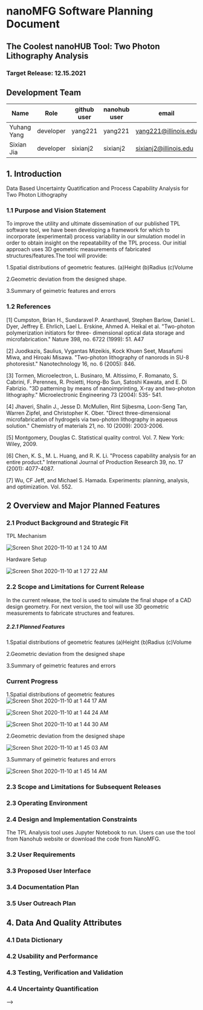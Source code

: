 # nanoMFG Software Planning Document
<!-- Replace text below with long title of project:short-name -->
## The Coolest nanoHUB Tool: Two Photon Lithography Analysis
### Target Release: 12.15.2021 

## Development Team
<!-- Complete table for all team members 
 roles: lead, developer, reviewer
 status: active, inactive
-->
Name | Role | github user | nanohub user | email | status
---|---|---|---|---|---
Yuhang Yang | developer| yang221 | yang221 | yang221@illinois.edu | active
Sixian Jia | developer | sixianj2 | sixianj2| sixianj2@illinois.edu | active



## 1. Introduction
Data Based Uncertainty Quatification and Process Capability Analysis for Two Photon Lithography

### 1.1 Purpose and Vision Statement
<!-- Why are we building this tool?
What is the key benefit
How does it relate to existing tools and existing software?
How does it fit into the overall objectives for the nano **manufacturing** node?
Who will use this software?
-->
To improve the utility and ultimate dissemination of our published TPL software tool, we have been developing a framework for which to incorporate (experimental) process variability in our simulation model in order to obtain insight on the repeatability of the TPL process. Our initial approach uses 3D geometric measurements of fabricated structures/features.The tool will provide:

1.Spatial distributions of geometric features.
(a)Height
(b)Radius
(c)Volume

2.Geometric deviation from the designed shape.

3.Summary of geimetric features and errors

### 1.2 References
<!--List any documents or background material that are relevant.  Links are useful. For instance, a link to a wiki or readme page in the project repository, or link to a uploaded file (doc, pdf, ppt, etc.).-->
 [1] Cumpston, Brian H., Sundaravel P. Ananthavel, Stephen Barlow, Daniel L. Dyer, Jeffrey E.
 Ehrlich, Lael L. Erskine, Ahmed A. Heikal et al. "Two-photon polymerization initiators for three-
 dimensional optical data storage and microfabrication." Nature 398, no. 6722 (1999): 51.
A47

 [2] Juodkazis, Saulius, Vygantas Mizeikis, Kock Khuen Seet, Masafumi Miwa, and Hiroaki Misawa.
 "Two-photon lithography of nanorods in SU-8 photoresist." Nanotechnology 16, no. 6 (2005): 846.
 
 [3] Tormen, Microelectron, L. Businaro, M. Altissimo, F. Romanato, S. Cabrini, F. Perennes, R.
 Proietti, Hong-Bo Sun, Satoshi Kawata, and E. Di Fabrizio. "3D patterning by means of
 nanoimprinting, X-ray and two-photon lithography." Microelectronic Engineering 73 (2004): 535-
 541.
 
 [4] Jhaveri, Shalin J., Jesse D. McMullen, Rint Sijbesma, Loon-Seng Tan, Warren Zipfel, and
 Christopher K. Ober. "Direct three-dimensional microfabrication of hydrogels via two-photon
 lithography in aqueous solution." Chemistry of materials 21, no. 10 (2009): 2003-2006.

[5] Montgomery, Douglas C. Statistical quality control. Vol. 7. New York: Wiley, 2009.
 
 [6] Chen, K. S., M. L. Huang, and R. K. Li. "Process capability analysis for an entire
 product." International Journal of Production Research 39, no. 17 (2001): 4077-4087.
 
 [7] Wu, CF Jeff, and Michael S. Hamada. Experiments: planning, analysis, and optimization. Vol. 552.
 
## 2 Overview and Major Planned Features
<!--Provide and overview characterising this proposed release.  Describe how users will interact with each proposed feature. Include a schematic/diagram to illustrate an overview of proposed software and achitecture componets for the project-->

### 2.1 Product Background and Strategic Fit
<!--Provide context for the proposed product.  Is this a completely new projects, or next version of an existing project? This can include a description of any contextual research, or the status of any existing prototype application.  If this SPD describes a component, describe its relationship to larger system. Can include diagrams.-->
TPL Mechanism

![Screen Shot 2020-11-10 at 1 24 10 AM](https://user-images.githubusercontent.com/71730024/98636077-1c792c80-22f4-11eb-89ce-608cf636f7ae.png)

Hardware Setup

![Screen Shot 2020-11-10 at 1 27 22 AM](https://user-images.githubusercontent.com/71730024/98635993-edfb5180-22f3-11eb-8c51-5b5ef39ac003.png)


### 2.2 Scope and Limitations for Current Release
<!--List the all planned goals/features for this release.  These should be links to issues.  Add a new subsection for each release.  Equally important, document feature you explicity are not doing at this time-->

In the current release, the tool is used to simulate the final shape of a CAD design geometry. For next version, the tool will use 3D geometric measurements to fabricate structures and features.

##### 2.2.1 Planned Features

1.Spatial distributions of geometric features
(a)Height
(b)Radius
(c)Volume

2.Geometric deviation from the designed shape

3.Summary of geimetric features and errors
### Current Progress
1.Spatial distributions of geometric features
![Screen Shot 2020-11-10 at 1 44 17 AM](https://user-images.githubusercontent.com/71730024/98637749-dd000f80-22f6-11eb-841b-a9ff00635cdf.png)

![Screen Shot 2020-11-10 at 1 44 24 AM](https://user-images.githubusercontent.com/71730024/98637753-dec9d300-22f6-11eb-869a-60c69e5ea4c1.png)

![Screen Shot 2020-11-10 at 1 44 30 AM](https://user-images.githubusercontent.com/71730024/98637758-e0939680-22f6-11eb-9a35-5833cc8a0ae6.png)

2.Geometric deviation from the designed shape

![Screen Shot 2020-11-10 at 1 45 03 AM](https://user-images.githubusercontent.com/71730024/98637761-e25d5a00-22f6-11eb-9078-1fe54cc099b7.png)

3.Summary of geimetric features and errors

![Screen Shot 2020-11-10 at 1 45 14 AM](https://user-images.githubusercontent.com/71730024/98637765-e38e8700-22f6-11eb-872a-c4c8ae830840.png)

### 2.3 Scope and Limitations for Subsequent Releases
<!--Short summary of  future envisioned roadmap for subsequent efforts.-->

### 2.3 Operating Environment
<!--Describe the target environment.  Identify components or application that are needed.  Describe technical infrastructure need to support the application.-->

### 2.4 Design and Implementation Constraints
<!--This could include pre-existing code that needs to be incorporated ,a certain programming language or toolkit and software dependencies.  Describe the origin and rationale for each constraint.-->

The TPL Analysis tool uses Jupyter Notebook to run. Users can use the tool from Nanohub website or download the code from NanoMFG.
 
<!--## 3 User Interaction and Design

### 3.1 Classes of Users
<!--Identify classes (types) of users that you anticipate will use the product.  Provide any relevant context about each class that may influence how the product is used: 
The tasks the class of users will perform
Access and privilege level
Features used
Experience level
Type of interaction
Provide links to any user surveys, questionnaires, interviews, feedback or other relevant information.-->

### 3.2 User Requirements
<!-- Provide a list of issue links to document the main set of user requirements to be satisfied by this release.  Use the user requirement template to draft thense issues.  A well written user requirement should be easy to justify (Rational) and should be testable.  List in order of priority as must have, should have or nice to have for each use case. -->

### 3.3 Proposed User Interface
<!--Could include drawn mockups, screenshots of prototypes, comparison to existing software and other descriptions.-->

### 3.4 Documentation Plan
<!-- List planned documentation activities -->

### 3.5 User Outreach Plan
<!-- List upcoming activities designed to elicit user feedback and/or engage new users.  Use issues for activities that will be completed this iteration-->

## 4. Data And Quality Attributes

### 4.1 Data Dictionary
<!--Summarize inputs and outputs for the application.-->

### 4.2 Usability and Performance
<!--Summarize usability requirements such as easy of adoption for new users (eg example data),  inline documentation, avoiding errors, efficient interaction, etc.  Describe performance expectations  and/or document challenges.  Note you can reference user requirements from above if needed. -->

### 4.3 Testing, Verification and Validation
<!--Describe What data is necessary to verify the basic functionality of the application.  Provide a testing plan that includes a list of issues for each planned activity.  Describe data sets that are needed to test validation.-->

### 4.4 Uncertainty Quantification
<!--Identify and document possible sources of uncertainty. Categorize with standard labels, such as parametric, structural, algorithmic, experimental, interpolation.

Develop a plan for measuring and documenting uncertainty, e.g., using forward propagation or inverse UQ, and showing it in the application, if applicable.-->
-->
